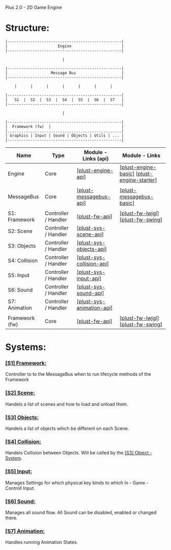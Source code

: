 Plus 2.0 - 2D Game Engine

Structure:
==========

```
|--------------------------------------------------|
|                      Engine                      |  
|--------------------------------------------------|

                         |
                         
|--------------------------------------------------|
|                   Message Bus                    |
|--------------------------------------------------|

    |      |      |      |      |      |      |
    
|--------------------------------------------------|
|   S1  |  S2  |  S3  |  S4  |  S5  |  S6  |  S7   |
|--------------------------------------------------|

                         |
                         
|--------------------------------------------------|
|  Framework (fw)  |                               |
|..................................................|
| Graphics | Input | Sound | Objects | Utils | ... |
|--------------------------------------------------|
```

| Name | Type | Module - Links (api) | Module - Links |
|---|---|---|---|
| Engine | Core | [\[plust-engine-api\]](https://github.com/1Programm/PlusT/tree/master/plust-engine-api) | [\[plust-engine-basic\]](https://github.com/1Programm/PlusT/tree/master/plust-engine-basic) [\[plust-engine-starter\]](https://github.com/1Programm/PlusT/tree/master/plust-engine-starter) |
| | | | |
| MessageBus | Core | [\[plust-messagebus-api\]](https://github.com/1Programm/PlusT/tree/master/plust-messagebus-api) | [\[plust-messagebus-basic\]](https://github.com/1Programm/PlusT/tree/master/plust-messagebus-basic)|
| | | | |
| S1: Framework | Controller / Handler | [\[plust-fw-api\]](https://github.com/1Programm/PlusT/tree/master/plust-fw-api) | [\[plust-fw-lwjgl\]](https://github.com/1Programm/PlusT/tree/master/plust-fw-lwjgl) [\[plust-fw-swing\]](https://github.com/1Programm/PlusT/tree/master/plust-fw-swing) |
| S2: Scene     | Controller / Handler | [\[plust-sys-scene-api\]](https://github.com/1Programm/PlusT/tree/master/plust-sys-scene-api) | |
| S3: Objects   | Controller / Handler | [\[plust-sys-objects-api\]](https://github.com/1Programm/PlusT/tree/master/plust-sys-objects-api) | |
| S4: Collision | Controller / Handler | [\[plust-sys-collision-api\]](https://github.com/1Programm/PlusT/tree/master/plust-sys-collision-api) | |
| S5: Input     | Controller / Handler | [\[plust-sys-input-api\]](https://github.com/1Programm/PlusT/tree/master/plust-sys-input-api) | |
| S6: Sound     | Controller / Handler | [\[plust-sys-sound-api\]](https://github.com/1Programm/PlusT/tree/master/plust-sys-sound-api) | |
| S7: Animation | Controller / Handler | [\[plust-sys-animation-api\]](https://github.com/1Programm/PlusT/tree/master/plust-sys-animation-api) | |
| | | | |
| Framework (fw)| Core | [\[plust-fw-api\]](https://github.com/1Programm/PlusT/tree/master/plust-fw-api) | [\[plust-fw-lwjgl\]](https://github.com/1Programm/PlusT/tree/master/plust-fw-lwjgl) [\[plust-fw-swing\]](https://github.com/1Programm/PlusT/tree/master/plust-fw-swing) |

Systems:
========
### [\[S1\] Framework:](link/System-Framework)
Controller to to the MessageBus when to run lifecycle methods of the Framework

### [\[S2\] Scene:](link/System-Scene)
Handels a list of scenes and how to load and unload them.

### [\[S3\] Objects:](link/System-Objects)
Handels a list of objects which be different on each Scene.

### [\[S4\] Collision:](link/System-Collision)
Handels Collision between Objects. Will be called by the [\[S3\] Object - System](link/System-Objects). 

### [\[S5\] Input:](link/System-Input)
Manages Settings for which physical key binds to which In - Game - Controll Input.

### [\[S6\] Sound:](link/System-Sound)
Manages all sound flow. All Sound can be disabled, enabled or changed there. 

### [\[S7\] Animation:](link/System-Animation)
Handles running Animation States.


